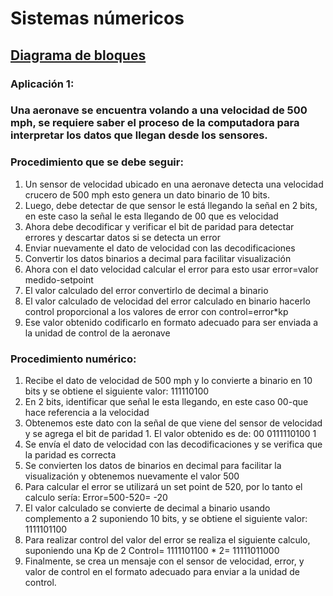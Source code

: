 # Sistemas númericos 
## [Diagrama de bloques](https://miro.com/welcomeonboard/bGhPSnlGVEFmV2VSMFFSS2lINWZRdHpTbHJ2aUNCZmFDTDZJTVhTYm94NkdUdUNxTlRodFhySmhJRWtyTnJCenwzMDc0NDU3MzYyMjYzMDQ3NTUyfDI=?share_link_id=369874603517URL)

### Aplicación 1: 
### Una aeronave se encuentra volando a una velocidad de 500 mph, se requiere saber el proceso de la computadora para interpretar los datos que llegan desde los sensores. 

### Procedimiento que se debe seguir:
1. Un sensor de velocidad ubicado en una aeronave detecta una velocidad crucero de 500 mph esto genera un dato binario de 10 bits. 
2. Luego, debe detectar de que sensor le está llegando la señal en 2 bits, en este caso la señal le esta llegando de 00 que es velocidad 
3. Ahora debe decodificar y verificar el bit de paridad para detectar errores y descartar datos si se detecta un error 
4. Enviar nuevamente el dato de velocidad con las decodificaciones 
5. Convertir los datos binarios a decimal para facilitar visualización 
6. Ahora con el dato velocidad calcular el error para esto usar error=valor medido-setpoint
7. El valor calculado del error convertirlo de decimal a binario 
8. El valor calculado de velocidad del error calculado en binario hacerlo control proporcional a los valores de error con control=error*kp 
9. Ese valor obtenido codificarlo en formato adecuado para ser enviada a la unidad de control de la aeronave

### Procedimiento numérico: 
1. Recibe el dato de velocidad de 500 mph y lo convierte a binario en 10 bits y se obtiene el siguiente valor: 111110100
2. En 2 bits, identificar que señal le esta llegando, en este caso 00-que hace referencia a la velocidad
3. Obtenemos este dato con la señal de que viene del sensor de velocidad y se agrega el bit de paridad 1. El valor obtenido es de: 00 0111110100 1
4. Se envía el dato de velocidad con las decodificaciones y se verifica que la paridad es correcta 
5. Se convierten los datos de binarios en decimal para facilitar la visualización y obtenemos nuevamente el valor 500 
6. Para calcular el error se utilizará un set point de 520, por lo tanto el calculo sería: 
                                          Error=500-520= -20
7.	El valor calculado se convierte de decimal a binario usando complemento a 2 suponiendo 10 bits, y se obtiene el siguiente valor: 1111101100 
8.	Para realizar control del valor del error se realiza el siguiente calculo, suponiendo una Kp de 2 
                                     Control= 1111101100 * 2= 11111011000
9. Finalmente, se crea un mensaje con el sensor de velocidad, error, y valor de control en el formato adecuado para enviar a la unidad de control. 
                                           
